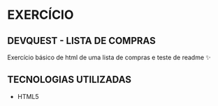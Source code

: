 # EXERCÍCIO
## DEVQUEST - LISTA DE COMPRAS

Exercício básico de html de uma lista de compras e teste de readme ✨

## TECNOLOGIAS UTILIZADAS
- HTML5



